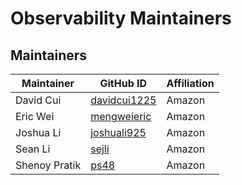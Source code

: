 # Observability Maintainers

## Maintainers
| Maintainer    | GitHub ID                                       | Affiliation |
|---------------|-------------------------------------------------|-------------|
| David Cui     | [davidcui1225](https://github.com/davidcui1225) | Amazon      |
| Eric Wei      | [mengweieric](https://github.com/mengweieric)   | Amazon      |
| Joshua Li     | [joshuali925](https://github.com/joshuali925)   | Amazon      |
| Sean Li       | [sejli](https://github.com/sejli)               | Amazon      |
| Shenoy Pratik | [ps48](https://github.com/ps48)                 | Amazon      |

